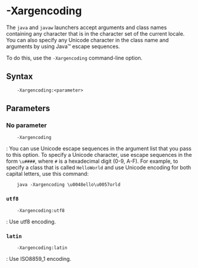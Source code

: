 <!--
* Copyright (c) 2017, 2024 IBM Corp. and others
*
* This program and the accompanying materials are made
* available under the terms of the Eclipse Public License 2.0
* which accompanies this distribution and is available at
* https://www.eclipse.org/legal/epl-2.0/ or the Apache
* License, Version 2.0 which accompanies this distribution and
* is available at https://www.apache.org/licenses/LICENSE-2.0.
*
* This Source Code may also be made available under the
* following Secondary Licenses when the conditions for such
* availability set forth in the Eclipse Public License, v. 2.0
* are satisfied: GNU General Public License, version 2 with
* the GNU Classpath Exception [1] and GNU General Public
* License, version 2 with the OpenJDK Assembly Exception [2].
*
* [1] https://www.gnu.org/software/classpath/license.html
* [2] https://openjdk.org/legal/assembly-exception.html
*
* SPDX-License-Identifier: EPL-2.0 OR Apache-2.0 OR GPL-2.0-only WITH Classpath-exception-2.0 OR GPL-2.0-only WITH OpenJDK-assembly-exception-1.0
-->

# -Xargencoding 

The `java` and `javaw` launchers accept arguments and class names containing any character that is in the character set of the current locale. You can also specify any Unicode character in the class name and arguments by using Java&trade; escape sequences.

To do this, use the `-Xargencoding` command-line option.

## Syntax

        -Xargencoding:<parameter>

## Parameters

### No parameter

        -Xargencoding

: You can use Unicode escape sequences in the argument list that you pass to this option. To specify a Unicode character, use escape sequences in the form `\u####`, where `#` is a hexadecimal digit (0-9, A-F). For example, to specify a class that is called `HelloWorld` and use Unicode encoding for both capital letters, use this command:

        java -Xargencoding \u0048ello\u0057orld

### `utf8`

        -Xargencoding:utf8

: Use utf8 encoding.

### `latin`

        -Xargencoding:latin

: Use ISO8859_1 encoding.



<!-- ==== END OF TOPIC ==== xargencoding.md ==== -->



